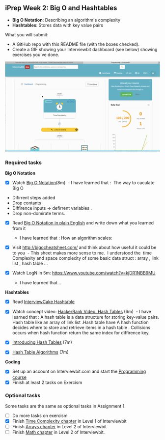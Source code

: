 ## iPrep Week 2: Big O and Hashtables

* **Big O Notation**: Describing an algorithm's complexity
* **Hashtables**: Stores data with key value pairs

What you will submit:
- A GitHub repo with this README file (with the boxes checked).
- Create a GIF showing your Interviewbit dashboard (see below) showing exercises you've done.

![Gif](https://github.com/CoderClass/interview-prep-w2-ntkhoi/blob/master/pre_interview2.gif)

### Required tasks

**Big O Notation**

- [X] Watch [Big O Notation](https://www.youtube.com/watch?v=v4cd1O4zkGw)(8m)
  - I have learned that :  The way to caculate Big O
* Difirrent steps added
* Drop contants 
* Diffirence inputs -> defirrent variables .
* Drop non-domirate terms.
- [X] Read [Big O Notation in plain English](http://stackoverflow.com/questions/487258/what-is-a-plain-english-explanation-of-big-o-notation) and write down what you learned from it
  - I have learned that : How an algorithm scales: 
  
- [X] Visit http://bigocheatsheet.com/ and think about how useful it could be to you
  - This sheet makes more sense to me.  I understood the  time Complexity and space complexity of some basic data struct : array , link list , hash table ...
- [X] Watch LogN in 5m: https://www.youtube.com/watch?v=kjDR1NBB9MU
  - I have learned that...
  
**Hashtables**

- [X] Read [InterviewCake Hashtable](https://www.interviewcake.com/concept/java/hash-map?)
- [X] Watch concept video: [HackerRank Video: Hash Tables](https://www.youtube.com/watch?v=shs0KM3wKv8) (6m)
  - I have learned that : A hash table is a data structure for storing key-value pairs. Hash table like an array of link list .Hash table have A hash function decides where to store and retrieve items in a hash table . Collisions occurs when hash function return the same index for diffirence key. 
  
- [X] [Introducing Hash Tables](https://www.youtube.com/watch?v=MfhjkfocRR0) (7m)
- [X] [Hash Table Algorithms](https://www.youtube.com/watch?v=Ke_tII6Y0GE) (7m)

**Coding**

- [X] Set up an account on Interviewbit.com and start the [Programming course](https://www.interviewbit.com/courses/programming/)
- [X] Finish at least 2 tasks on Exercism

### Optional tasks

Some tasks are the same as optional tasks in Assignment 1.

- [ ] Do more tasks on exercism
- [X] Finish [Time Complexity chapter](https://www.interviewbit.com/courses/programming/topics/time-complexity) in Level 1 of Interviewbit
- [ ] Finish [Arrays chapter]((https://www.interviewbit.com/courses/programming/topics/arrays/)) in Level 2 of Interviewbit
- [ ] Finish [Math chapter](https://www.interviewbit.com/courses/programming/topics/math/) in Level 2 of Interviewbit.
